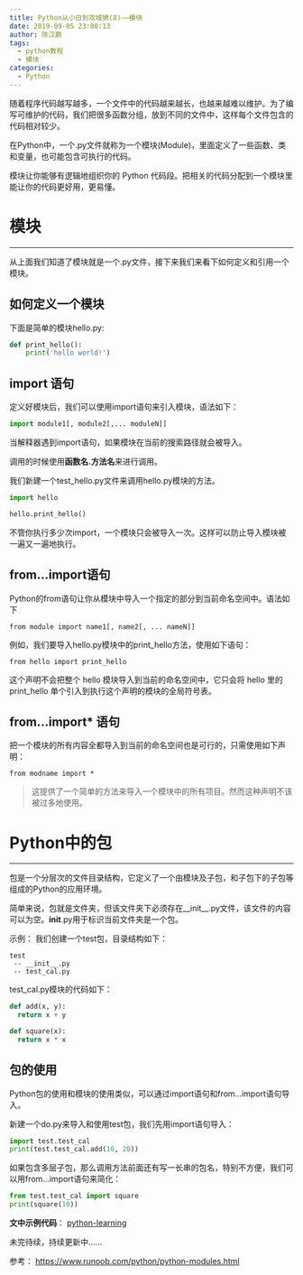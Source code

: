 ```yaml
---
title: Python从小白到攻城狮(8)——模块
date: 2019-09-05 23:00:13
author: 陈汉鹏
tags:
  - python教程
  - 模块
categories:
  - Python
---
```

随着程序代码越写越多，一个文件中的代码越来越长，也越来越难以维护。为了编写可维护的代码，我们把很多函数分组，放到不同的文件中，这样每个文件包含的代码相对较少。

在Python中，一个.py文件就称为一个模块(Module)，里面定义了一些函数、类和变量，也可能包含可执行的代码。

模块让你能够有逻辑地组织你的 Python 代码段。把相关的代码分配到一个模块里能让你的代码更好用，更易懂。

# 模块
---
从上面我们知道了模块就是一个.py文件，接下来我们来看下如何定义和引用一个模块。

## 如何定义一个模块
下面是简单的模块hello.py:
```python
def print_hello():
    print('hello world!')
```

## import 语句
定义好模块后，我们可以使用import语句来引入模块，语法如下：
```python
import module1[, module2[,... moduleN]]
```
当解释器遇到import语句，如果模块在当前的搜索路径就会被导入。

调用的时候使用**函数名.方法名**来进行调用。

我们新建一个test_hello.py文件来调用hello.py模块的方法。
```python
import hello

hello.print_hello()
```
不管你执行多少次import，一个模块只会被导入一次。这样可以防止导入模块被一遍又一遍地执行。

## from...import语句
Python的from语句让你从模块中导入一个指定的部分到当前命名空间中。语法如下
```
from module import name1[, name2[, ... nameN]]
```
例如，我们要导入hello.py模块中的print_hello方法，使用如下语句：
```
from hello import print_hello
```
这个声明不会把整个 hello 模块导入到当前的命名空间中，它只会将 hello 里的 print_hello 单个引入到执行这个声明的模块的全局符号表。

## from…import* 语句
把一个模块的所有内容全都导入到当前的命名空间也是可行的，只需使用如下声明：
```
from modname import *
```
>这提供了一个简单的方法来导入一个模块中的所有项目。然而这种声明不该被过多地使用。


# Python中的包
---
包是一个分层次的文件目录结构，它定义了一个由模块及子包，和子包下的子包等组成的Python的应用环境。

简单来说，包就是文件夹，但该文件夹下必须存在__init__.py文件，该文件的内容可以为空。__init__.py用于标识当前文件夹是一个包。

示例：
我们创建一个test包，目录结构如下：
```
test
 -- __init__.py
 -- test_cal.py
```

test_cal.py模块的代码如下：
```python
def add(x, y):
  return x + y

def square(x):
  return x * x
```

## 包的使用
Python包的使用和模块的使用类似，可以通过import语句和from...import语句导入。

新建一个do.py来导入和使用test包，我们先用import语句导入：
```python
import test.test_cal
print(test.test_cal.add(10, 20))
```

如果包含多层子包，那么调用方法前面还有写一长串的包名，特别不方便，我们可以用from...import语句来简化：
```python
from test.test_cal import square
print(square(10))
```


**文中示例代码**： [python-learning](https://github.com/HamptonChen/python-learning)

未完待续，持续更新中......


参考：
https://www.runoob.com/python/python-modules.html